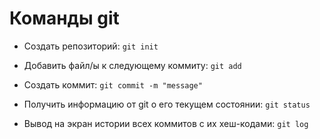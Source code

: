 # Команды git

- Создать репозиторий:
`git init`

- Добавить файл/ы к следующему коммиту: `git add`

- Создать коммит: `git commit -m "message"`

- Получить информацию от git о его текущем состоянии: `git status`

- Вывод на экран истории всех коммитов с их хеш-кодами: `git log`